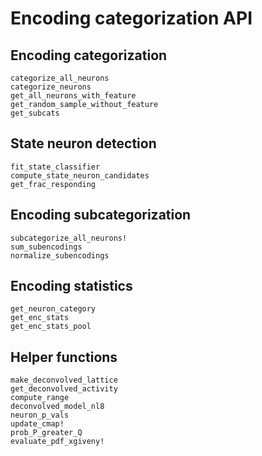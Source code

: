 # Encoding categorization API


## Encoding categorization
```@docs
categorize_all_neurons
categorize_neurons
get_all_neurons_with_feature
get_random_sample_without_feature
get_subcats
```

## State neuron detection
```@docs
fit_state_classifier
compute_state_neuron_candidates
get_frac_responding
```

## Encoding subcategorization
```@docs
subcategorize_all_neurons!
sum_subencodings
normalize_subencodings
```

## Encoding statistics
```@docs
get_neuron_category
get_enc_stats
get_enc_stats_pool
```

## Helper functions

```@docs
make_deconvolved_lattice
get_deconvolved_activity
compute_range
deconvolved_model_nl8
neuron_p_vals
update_cmap!
prob_P_greater_Q
evaluate_pdf_xgiveny!
```
